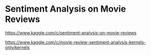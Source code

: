 # Sentiment Analysis on Movie Reviews

https://www.kaggle.com/c/sentiment-analysis-on-movie-reviews

https://www.kaggle.com/c/movie-review-sentiment-analysis-kernels-only/kernels